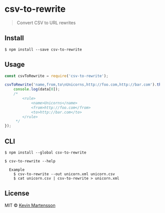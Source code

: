 # csv-to-rewrite

> Convert CSV to URL rewrites


## Install

```
$ npm install --save csv-to-rewrite
```


## Usage

```js
const csvToRewrite = require('csv-to-rewrite');

csvToRewrite('name,from,to\nUnicorns,http://foo.com,http://bar.com').then(data => {
	console.log(data[0]);
	/*
		<rule>
			<name>Unicorns</name>
			<from>http://foo.com</from>
			<to>http://bar.com</to>
		</rule>
	 */
});
```


## CLI

```
$ npm install --global csv-to-rewrite
```

```
$ csv-to-rewrite --help

  Example
    $ csv-to-rewrite --out unicorn.xml unicorn.csv
    $ cat unicorn.csv | csv-to-rewrite > unicorn.xml
```


## License

MIT © [Kevin Martensson](http://github.com/kevva)
